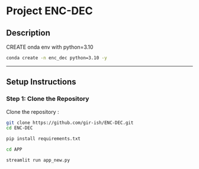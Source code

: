 # Project ENC-DEC

## Description
CREATE onda env with python=3.10
```bash
conda create -n enc_dec python=3.10 -y
```

---

## Setup Instructions

### Step 1: Clone the Repository

Clone the repository :

```bash
git clone https://github.com/gir-ish/ENC-DEC.git
cd ENC-DEC

pip install requirements.txt

cd APP

streamlit run app_new.py
